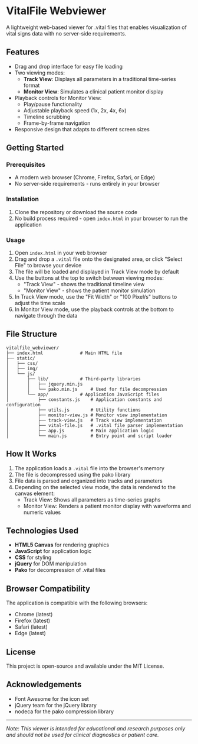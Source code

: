 # VitalFile Webviewer

A lightweight web-based viewer for .vital files that enables visualization of vital signs data with no server-side requirements.

## Features

- Drag and drop interface for easy file loading
- Two viewing modes:
  - **Track View**: Displays all parameters in a traditional time-series format
  - **Monitor View**: Simulates a clinical patient monitor display
- Playback controls for Monitor View:
  - Play/pause functionality
  - Adjustable playback speed (1x, 2x, 4x, 6x)
  - Timeline scrubbing
  - Frame-by-frame navigation
- Responsive design that adapts to different screen sizes

## Getting Started

### Prerequisites

- A modern web browser (Chrome, Firefox, Safari, or Edge)
- No server-side requirements - runs entirely in your browser

### Installation

1. Clone the repository or download the source code
2. No build process required - open `index.html` in your browser to run the application

### Usage

1. Open `index.html` in your web browser
2. Drag and drop a `.vital` file onto the designated area, or click "Select File" to browse your device
3. The file will be loaded and displayed in Track View mode by default
4. Use the buttons at the top to switch between viewing modes:
   - "Track View" - shows the traditional timeline view
   - "Monitor View" - shows the patient monitor simulation
5. In Track View mode, use the "Fit Width" or "100 Pixel/s" buttons to adjust the time scale
6. In Monitor View mode, use the playback controls at the bottom to navigate through the data

## File Structure

```
vitalfile_webviewer/
├── index.html              # Main HTML file
├── static/
│   ├── css/
│   ├── img/
│   └── js/
│       ├── lib/            # Third-party libraries
│       │   ├── jquery.min.js
│       │   └── pako.min.js     # Used for file decompression
│       └── app/            # Application JavaScript files
│           ├── constants.js    # Application constants and configuration
│           ├── utils.js        # Utility functions
│           ├── monitor-view.js # Monitor view implementation
│           ├── track-view.js   # Track view implementation
│           ├── vital-file.js   # .vital file parser implementation
│           ├── app.js          # Main application logic
│           └── main.js         # Entry point and script loader
```

## How It Works

1. The application loads a `.vital` file into the browser's memory
2. The file is decompressed using the pako library
3. File data is parsed and organized into tracks and parameters
4. Depending on the selected view mode, the data is rendered to the canvas element:
   - Track View: Shows all parameters as time-series graphs
   - Monitor View: Renders a patient monitor display with waveforms and numeric values

## Technologies Used

- **HTML5 Canvas** for rendering graphics
- **JavaScript** for application logic
- **CSS** for styling
- **jQuery** for DOM manipulation
- **Pako** for decompression of .vital files

## Browser Compatibility

The application is compatible with the following browsers:
- Chrome (latest)
- Firefox (latest)
- Safari (latest)
- Edge (latest)

## License

This project is open-source and available under the MIT License.

## Acknowledgements

- Font Awesome for the icon set
- jQuery team for the jQuery library
- nodeca for the pako compression library

---

*Note: This viewer is intended for educational and research purposes only and should not be used for clinical diagnostics or patient care.*